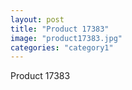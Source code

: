 ```yaml
---
layout: post
title: "Product 17383"
image: "product17383.jpg"
categories: "category1"
---
```

Product 17383
